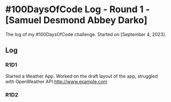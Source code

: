 # #100DaysOfCode Log - Round 1 - [Samuel Desmond Abbey Darko]

The log of my #100DaysOfCode challenge. Started on [September 4, 2023].

## Log

### R1D1 
Started a Weather App. Worked on the draft layout of the app, struggled with OpenWeather API http://www.example.com

### R1D2
